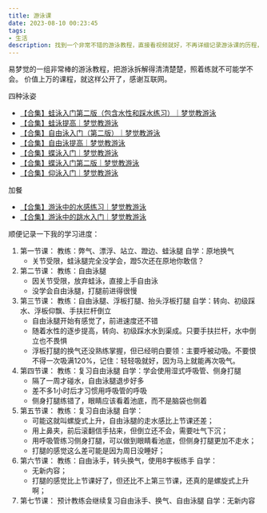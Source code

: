 ```yaml
---
title: 游泳课
date: 2023-08-10 00:23:45
tags:
- 生活
description: 找到一个非常不错的游泳教程，直接看视频就好，不再详细记录游泳课的历程，大致记录下进度就好。
---
```


易梦觉的一组非常棒的游泳教程，把游泳拆解得清清楚楚，照着练就不可能学不会。
价值上万的课程，就这样公开了，感谢互联网。

四种泳姿
- [【合集】蛙泳入门第二版（包含水性和踩水练习）｜梦觉教游泳](https://www.bilibili.com/video/BV1zA411p7TL)
- [【合集】蛙泳提高｜梦觉教游泳](https://www.bilibili.com/video/BV14s411r7tb/)
- [【合集】自由泳入门（第二版）｜梦觉教游泳](https://www.bilibili.com/video/BV1bx411L7sA/)
- [【合集】自由泳提高｜梦觉教游泳](https://www.bilibili.com/video/BV1M5411E7a6/)
- [【合集】蝶泳入门｜梦觉教游泳](https://www.bilibili.com/video/BV1Ux41117y5/)
- [【合集】蝶泳入门第二版｜梦觉教游泳](https://www.bilibili.com/video/BV1qM4y1A7hu/)
- [【合集】仰泳入门｜梦觉教游泳](https://www.bilibili.com/video/BV1Ts411h7r6/)

加餐
- [【合集】游泳中的水感练习｜梦觉教游泳](https://www.bilibili.com/video/BV1Mx411S7Tt/)
- [【合集】游泳中的跳水入门｜梦觉教游泳](https://www.bilibili.com/video/BV1Qx411U7DC/)

顺便记录一下我的学习进度：
1. 第一节课：
    教练：弊气、漂浮、站立、蹬边、蛙泳腿
    自学：原地换气
    - 关节受限，蛙泳腿完全没学会，蹬5次还在原地你敢信？
2. 第二节课：
    教练：自由泳腿
    - 因关节受限，放弃蛙泳，直接上手自由泳
    - 没学会自由泳腿，打腿前进得很慢
3. 第三节课：
    教练：自由泳腿、浮板打腿、抬头浮板打腿
    自学：转向、初级踩水、浮板仰飘、手扶拦杆倒立
    - 自由泳腿开始有感觉了，前进速度还不错
    - 随着水性的逐步提高，转向、初级踩水水到渠成。只要手扶拦杆，水中倒立也不畏惧
    - 浮板打腿的换气还没熟练掌握，但已经明白要领：主要呼被动吸。不要恨不得一次吸满120%，记住：轻轻吸就好，因为马上就能再次吸气。
4. 第四节课：
    教练：复习自由泳腿
    自学：学会使用湿式呼吸管、侧身打腿
    - 隔了一周才碰水，自由泳腿退步好多
    - 差不多1小时后才习惯用呼吸管的呼吸
    - 侧身打腿练错了，眼睛应该看着池底，而不是脑袋也侧着
5. 第五节课：
    教练：复习自由泳腿
    自学：
    - 可能这就叫螺旋式上升，自由泳腿的走水感比上节课还差；
    - 用上鼻夹，前后滚翻信手拈来，但倒立还不会，需要吐气下沉；
    - 用呼吸管练习侧身打腿，可以做到眼睛看池底，但侧身打腿更加不走水；
    - 打腿的感觉这么差可能是因为周日没睡好；
6. 第六节课：
    教练：自由泳手，转头换气，使用8字板练手
    自学：
    - 无新内容；
    - 打腿的感觉比上节课好了，但还比不上第三节课，还真的是螺旋式上升啊；
7. 第七节课：
    预计教练会继续复习自由泳手、换气、自由泳腿
    自学：无新内容
